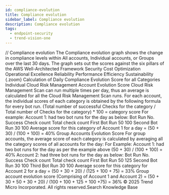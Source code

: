 ```yaml
---
id: compliance-evolution
title: Compliance evolution
sidebar_label: Compliance evolution
description: Compliance evolution
tags:
  - endpoint-security
  - trend-vision-one
---
```


/*<![CDATA[*/ $('#title').html($('meta[name=map-description]').attr('content')); /*]]>*/ Compliance evolution The Compliance evolution graph shows the change in compliance levels within All accounts, Individual accounts, or Groups over the last 30 days. The graph sets out the scores against the six pillars of the AWS Well-Architected Framework Security Cost Optimization Operational Excellence Reliability Performance Efficiency Sustainability {.zoom} Calculation of Daily Compliance Evolution Score for all Categories Individual Cloud Risk Management Account Evolution Score Cloud Risk Management Scan can run multiple times per day, thus an average is calculated for all the Cloud Risk Management Scan runs. For each account, the individual scores of each category is obtained by the following formula for every bot run. (Total number of successful Checks for the category / Total number of Checks for the category) * 100 = category score For example: Account 1: had two bot runs for the day as below: Bot Run No. Success Check count Total check count First Bot Run 50 100 Second Bot Run 30 100 Average score for this category of Account 1 for a day = (50 + 30) / (100 + 100) = 40% Group Accounts Evolution Score For group accounts, the average score of each category is calculated by averaging all the category scores of all accounts for the day: For Example: Account 1: had two bot runs for the day as per the example above (50 + 30) / (100 + 100) = 40% Account 2: had three bot runs for the day as below: Bot Run No. Success Check count Total check count First Bot Run 50 125 Second Bot Run 30 100 Third Bot Run 30 100 Average score for this category for Account 2 for a day = (50 + 30 + 20) / (125 + 100 + 75) = 33% Group account evolution score (Comprising of Account 1 and Account 2) = (50 + 30 + 50 + 30 + 20) / (100 + 100 + 125 + 100 +75) = 36% © 2025 Trend Micro Incorporated. All rights reserved.Search Knowledge Base